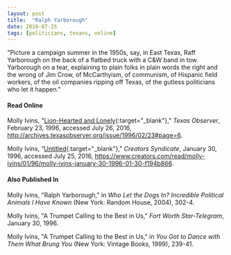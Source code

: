 ```yaml
---
layout: post
title:  "Ralph Yarborough"
date: 2016-07-25
tags: [politicians, texans, online]
---
```


"Picture a campaign summer in the 1950s, say, in East Texas, Raff Yarborough on the back of a flatbed truck with a C&W band in tow. Yarborough on a tear, explaining to plain folks in plain words the right and the wrong of Jim Crow, of McCarthyism, of communism, of Hispanic field workers, of the oil companies ripping off Texas, of the gutless politicians who let it happen."

#### Read Online
Molly Ivins, "[Lion-Hearted and Lonely](http://archives.texasobserver.org/issue/1996/02/23#page=6 "Molly Ivins's obituary in the Texas Observer for Ralph Yarborough"){:target="_blank"}," *Texas Observer*, February 23, 1996, accessed July 26, 2016, http://archives.texasobserver.org/issue/1996/02/23#page=6.

Molly Ivins, “[Untitled](https://www.creators.com/read/molly-ivins/01/96/molly-ivins-january-30-1996-01-30-f194b866 "TMolly Ivins's obituary for Ralph Yarborough"){:target="_blank"},” *Creators Syndicate*, January 30, 1996, accessed July 25, 2016, https://www.creators.com/read/molly-ivins/01/96/molly-ivins-january-30-1996-01-30-f194b866.

#### Also Published In

Molly Ivins, "Ralph Yarborough," in *Who Let the Dogs In? Incredible Political Animals I Have Known* (New York: Random House, 2004), 302-4.

Molly Ivins, "A Trumpet Calling to the Best in Us," *Fort Worth Star-Telegram*, January 30, 1996.

Molly Ivins, "A Trumpet Calling to the Best in Us," in *You Got to Dance with Them What Brung You* (New York: Vintage Books, 1999), 239-41.


